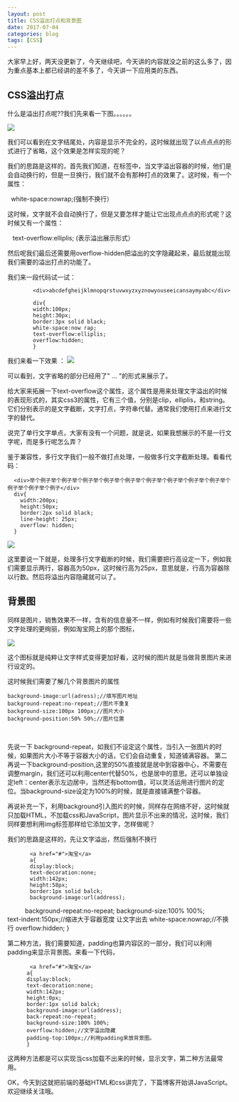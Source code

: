 ```yaml
---
layout: post
title: CSS溢出打点和背景图
date: 2017-07-04
categories: blog
tags: [CSS]
---
```


大家早上好，两天没更新了，今天继续吧，今天讲的内容就没之前的这么多了，因为重点基本上都已经讲的差不多了，今天讲一下应用类的东西。

## CSS溢出打点

什么是溢出打点呢??我们先来看一下图。。。。。。

<img src="http://os310ujuc.bkt.clouddn.com/code.PNG">

我们可以看到在文字结尾处，内容是显示不完全的，这时候就出现了以点点点的形式进行了省略，这个效果是怎样实现的呢？

我们的思路是这样的，首先我们知道，在标签中，当文字溢出容器的时候，他们是会自动换行的，但是一旦换行，我们就不会有那种打点的效果了。这时候，有一个属性：

    white-space:nowrap;(强制不换行）
    

这时候，文字就不会自动换行了，但是又要怎样才能让它出现点点点的形式呢？这时候又有一个属性：

    text-overflow:elliplis; (表示溢出展示形式）
    

然后呢我们最后还需要用overflow-hidden把溢出的文字隐藏起来，最后就能出现我们需要的溢出打点的功能了。

我们来一段代码试一试：

            <div>abcdefgheijklmnopqrstuvwxyzxyznowyouseeicansaymyabc</div>
          
            div{
            width:100px;
            height:30px;
            border:3px solid black;
            white-space:now rap;
            text-overflow:elliplis;
            overflow:hidden;
            }

我们来看一下效果 ：
<img src="http://os310ujuc.bkt.clouddn.com/overfolw.PNG">

可以看到，文字省略的部分已经用了" ... "的形式来展示了。

给大家来拓展一下text-overflow这个属性，这个属性是用来处理文字溢出的时候的表现形式的，其实css3的属性，它有三个值，分别是clip，elliplis，和string。
它们分别表示的是文字截断，文字打点，字符串代替。通常我们使用打点来进行文字的替代。

说完了单行文字单点，大家有没有一个问题，就是说，如果我想展示的不是一行文字呢，而是多行呢怎么弄？

鉴于兼容性，多行文字我们一般不做打点处理，一般做多行文字截断处理。看看代码：

      <div>举个例子举个例子举个例子举个例子举个例子举个例子举个例子举个例子举个例子举个例子举个例子举个例子</div>
      div{
        width:200px;
        height:50px;
        border:2px solid black;
        line-height: 25px;
        overflow: hidden;
      }

<img src="http://os310ujuc.bkt.clouddn.com/oththh.PNG">

这里要说一下就是，处理多行文字截断的时候，我们需要把行高设定一下，例如我们需要显示两行，容器高为50px，这时候行高为25px，意思就是，行高为容器除以行数。然后将溢出内容隐藏就可以了。

## 背景图

同样是图片，销售效果不一样，含有的信息量不一样，例如有时候我们需要将一些文字处理的更绚丽，例如淘宝网上的那个图标，

<img src="http://os310ujuc.bkt.clouddn.com/tb.PNG">

这个图标就是纯粹让文字样式变得更加好看，这时候的图片就是当做背景图片来进行设定的。

这时候我们需要了解几个背景图片的属性


    background-image:url(adress);//填写图片地址
    background-repeat:no-repeat;//图片不重复
    background-size:100px 100px;//图片大小
    background-position:50% 50%;//图片位置
  
  
先说一下 background-repeat，如我们不设定这个属性，当引入一张图片的时候，如果图片大小不等于容器大小的话，它们会自动重复，知道铺满容器。
第二再说一下background-position,这里的50%直接就是居中到容器中心，不需要在调整margin，我们还可以利用center代替50%，也是居中的意思。还可以单独设定left：center表示左边居中，当然还有bottom值，可以灵活运用进行图片的定位。当background-size设定为100%的时候，就是直接铺满整个容器。

再说补充一下，利用background引入图片的时候，同样存在网络不好，这时候就只加载HTML，不加载css和JavaScript，图片显示不出来的情况，这时候，我们同样要想利用img标签那样给它添加文字，怎样做呢？

我们的思路是这样的，先让文字溢出，然后强制不换行

           <a href="#">淘宝</a>
           a{
           display:block;
           text-decoration:none;
           width:142px;
           height:58px;
           border:1px solid balck;
           background-image:url(address);
           background-repeat:no-repeat;
           background-size:100% 100%;            
           text-indent:150px;//缩进大于容器宽度 让文字出去 
           white-space:nowrap;//不换行
           overflow:hidden;
           }

第二种方法，我们需要知道，padding也算内容区的一部分，我们可以利用padding来显示背景图。来看一下代码，



           <a href="#">淘宝</a>
          a{
          display:block;
          text-decoration:none;
          width:142px;
          height:0px;
          border:1px solid balck;
          background-image:url(address);
          back-repeat:no-repeat;
          background-size:100% 100%;            
          overflow:hidden;//文字溢出隐藏
          padding-top:100px;//利用padding来放背景图。
          }   



这两种方法都是可以实现当css加载不出来的时候，显示文字，第二种方法最常用。

OK，今天到这就把前端的基础HTML和css讲完了，下篇博客开始讲JavaScript。欢迎继续关注哦。

    
    
    
    
 
    
